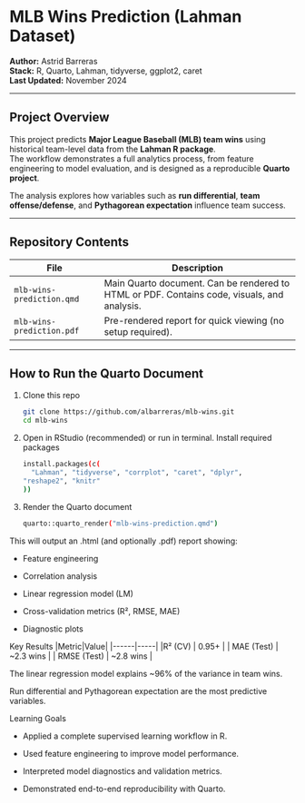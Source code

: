 #  MLB Wins Prediction (Lahman Dataset)

**Author:** Astrid Barreras  
**Stack:** R, Quarto, Lahman, tidyverse, ggplot2, caret  
**Last Updated:** November 2024  

---

##  Project Overview

This project predicts **Major League Baseball (MLB) team wins** using historical team-level data from the **Lahman R package**.  
The workflow demonstrates a full analytics process,  from feature engineering to model evaluation,  and is designed as a reproducible **Quarto project**.

The analysis explores how variables such as **run differential**, **team offense/defense**, and **Pythagorean expectation** influence team success.

---

##  Repository Contents

| File | Description |
|------|--------------|
| `mlb-wins-prediction.qmd` | Main Quarto document. Can be rendered to HTML or PDF. Contains code, visuals, and analysis. |
| `mlb-wins-prediction.pdf` | Pre-rendered report for quick viewing (no setup required). |

---

##  How to Run the Quarto Document

1. Clone this repo
   ```bash
   git clone https://github.com/albarreras/mlb-wins.git
   cd mlb-wins
   
2. Open in RStudio (recommended) or run in terminal. Install required packages

    ```bash
    install.packages(c(
      "Lahman", "tidyverse", "corrplot", "caret", "dplyr",
    "reshape2", "knitr"
    ))

3. Render the Quarto document

    ```bash
    quarto::quarto_render("mlb-wins-prediction.qmd")


This will output an .html (and optionally .pdf) report showing:

- Feature engineering

- Correlation analysis

- Linear regression model (LM)

- Cross-validation metrics (R², RMSE, MAE)

- Diagnostic plots

 Key Results
|Metric|Value|
|------|-----|
|R² (CV) |	0.95+ |
| MAE (Test)	| ~2.3 wins |
| RMSE (Test) |	~2.8 wins |

The linear regression model explains ~96% of the variance in team wins.

Run differential and Pythagorean expectation are the most predictive variables.

 Learning Goals
- Applied a complete supervised learning workflow in R.

- Used feature engineering to improve model performance.

- Interpreted model diagnostics and validation metrics.

- Demonstrated end-to-end reproducibility with Quarto.



